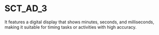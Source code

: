 # SCT_AD_3
It features a digital display that shows minutes, seconds, and milliseconds, making it suitable for timing tasks or activities with high accuracy. 
